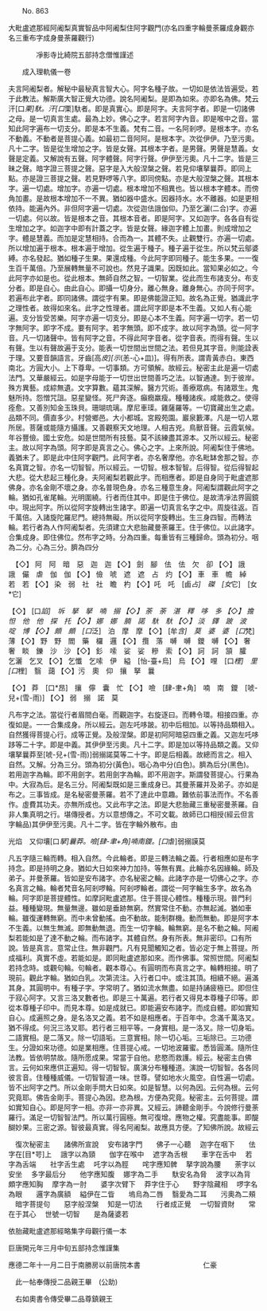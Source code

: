 ﻿　　No. 863

大毗盧遮那經阿阇梨真實智品中阿阇梨住阿字觀門(亦名四重字輪曼荼羅成身觀亦名三重布字成身曼荼羅觀行)

　　　　凈影寺比綺院五部持念僧惟謹述


　　成入理軌儀一卷

夫言阿阇梨者。解秘中最秘真言智大心。阿字名種子故。一切如是依法皆遍受。若于此教法。解斯廣大智正覺大功德。說名阿阇梨。是即為如來。亦即名為佛。梵云汗[口*栗]馱。汗[口*栗]馱者。即是真實心。即是阿字。夫言阿字者。即是一切諸佛之母。是一切真言生處。最為上妙。佛心之字。若言阿字內音。即是喉中之音。當知此阿字遍布一切支分。即是本不生義。梵有二音。一名阿剎啰。是根本字。亦名不動義。不動者是菩提心義。如最初二音阿阿。是根本字。次從伊伊。乃至污奧。凡十二字。皆是從生增加之字。皆是女聲。其根本字者。是男聲。男聲是慧義。女聲是定義。又解說有五聲。阿字體聲。阿字行聲。伊伊至污奧。凡十二字。皆是三昧之聲。暗字證三菩提之聲。惡字是入大般涅槃之聲。若見仰壤拏曩莽。即同上點。亦是證三菩提之聲。若見野啰等八字。即同傍點。亦是大般涅槃之聲。其根本字。遍一切處。增加字。亦遍一切處。根本增加不相異也。皆以根本字體本。而傍角加畫。是故根本增加不一不異。猶如器中盛水。因器持水。水不離器。如是更相依持。能遍內外。非但阿字遍一切處。次從迦佉誐伽仰。乃至乞灑(二合)字。亦遍一切處。何以故。皆是根本之音。其根本音者。即是阿字。又如迦字。各各自有從生增加之字。如迦字中即有計蓋之字。皆是女聲。緣迦字體上加畫。則成增加之字。體是慧義。而加是定慧相持。合而為一。其體不失。止觀雙行。亦遍一切處。所以增加遍于根本。根本遍于增加。從生遍于種子。種子遍于從生。所以梵云鄔婆縛。亦名發起。猶如種子生果。果還成種。今此阿字即同種子。能生多果。一一復生百千萬倍。乃至展轉無量不可說也。然見子識果。因既如此。當知果必如之。今此阿字亦如是也。從此根本。無師自然之智。一切智業。從此而生布諸支分。布支分者。即是自心。由此自心。即攝一切身分。離心無身。離身無心。亦同于阿字。若遍布此字者。即同諸佛。謂從字有果。即是佛能證正知。故名為正覺。猶識此字之理性者。故得如來名。此字之性理者。謂此阿字即是本不生義。又如人有心能遍。支分皆受苦樂。阿字亦遍一切支分。即是心本不生義。阿字遍一切字。若一切字無阿字。即字不成。要有阿字。若字無頭。即不成字。故以阿字為頭。從一阿字音。凡一切諸聲中。皆有阿字之音。不得此阿字音者。從字音表。而得有聲。生以有聲。生以有聲故遍于支分。能表一切世間出世間之法。若但見其字音。則能詮表于理。又要音韻語言。牙齒[高*皮][示*(恙-心+皿)]。得有所表。謂青黃赤白。東西南北。方圓大小。上下尊卑。一切事類。方可領解。故經云。秘密主此是遍一切處法門。又華嚴經云。如是字母能于一切世出世間善巧之法。以智通達。到于彼岸。殊方異藝。成綜無遺。文字算數。蘊其深解。醫方咒術。善療眾病。有諸眾生。鬼魅所持。怨憎咒詛。惡星變怪。死尸奔逐。癲癇羸瘦。種種諸疾。咸能救之。使得痊愈。又善別知金玉珠貝。珊瑚琉璃。摩尼車璖。雞薩羅等。一切寶藏出生之處。品類不同。價直多少。村營鄉邑。大小都城。宮殿苑園。巖泉籔澤。凡是一切人眾所居。菩薩或能隨方攝護。又善觀察天文地理。人相吉兇。鳥獸音聲。云霞氣候。年谷豐儉。國土安危。如是世間所有技藝。莫不該練盡其源本。又所以經云。秘密主。故以阿字為頭。阿字即是真言之心。佛心之字。上來所說。阿阇梨住于佛地。義猶未了。即是此中住阿字觀門。此阿字者。亦名奢摩他。亦名毗缽舍那之智。亦名真寶之智。亦名一切智智。所以經云。一切智。根本智智。后得智。從后得智起大悲。從大悲起三種化身。夫阿阇梨若觀此字。而相應者。即是自身同于毗盧遮那佛身。亦名金剛不壞之身。亦名普現色身。亦名三種意生身。阿阇梨謂觀此阿字之輪。猶如孔雀尾輪。光明圍繞。行者而住其中。即是住于佛位。是故清凈法界圓鏡中。現出阿字。所以從阿字旋轉出生諸字。即遍一切真言名字之中。周旋往返。百千萬倍。入諸旋陀羅尼門。總持無礙。所以從阿字旋轉出。生三身四智。而轉法輪。若行者為人作阿阇梨者。先須建立大悲胎藏曼荼羅王。住于佛位。以此諸字。合集成身。即住佛位。然布字之時。分為四重。每重皆有三種歸命。頭為初分。咽為二分。心為三分。臍為四分


　【◇】
阿　阿　暗　惡　迦　迦
【◇】
劍　腳　佉　佉　欠　卻
【◇】
誐　誐　儼　虐　伽　伽
【◇】
儉　唬　遮　遮　占　灼
【◇】
車　車　幨　綽　若　若
【◇】
染　弱　社　社　瞻　杓
【◇】吒　吒　[鹵*占]　磔　[女*它]　[女*它]

【◇】
[口*諂]　坼　拏　拏　喃　搦
【◇】
荼　荼　湛　釋　哆　多
【◇】
擔　怛　他　他　探　托
【◇】
娜　娜　腩　諾　馱　馱
【◇】
淡　鐸　跛　波　啶　博
【◇】
頗　頗　[口*泛]　泊　摩　摩
【◇】
[牟*含]　莫　婆　婆　[口*梵]　薄
【◇】
野　野　閻　藥　欏　邏
【◇】
攬　落　嚩　嚩　鑁　嚩
【◇】
奢　奢　睒　鑠　沙　沙
【◇】
釤　嗦　娑　娑　糝　索
【◇】
訶　訶　頷　臛　乞灑　乞叉
【◇】
乞懺　乞嗦　伊　縊　[怡-臺+烏]　烏
【◇】
哩　[口*梩]　里　[口*梩]　翳　藹
【◇】污　奧　仰　攘　拏　曩

【◇】
莽　[口*昂]　攘　儜　囊　忙
【◇】
噞　[肆-聿+角]　喃　南　鑁　[唬-兒+(雪-雨)]
【◇】
弱　搦　諾　莫

凡布字之法。當從行者眉間白毫。而觀迦字。右旋逐曰。而轉令環。相接四重。亦復如是。一一合集成身。所以經云。迦左吒哆跛。初中后相加。以等持品類相入。自然獲得菩提心行。成等正覺。及般涅槃。即是初阿阿暗惡四重之義。又迦左吒哆跢等二十字。即是中義。其伊伊至污奧。凡十二字。即是加以等持品類之義。又仰壤拏曩莽至[唬-兒+(雪-雨)]弱搦諾莫等二十字。即是后相義。故總而言之。相入自然。又解。分為三分。頭為初分(黃色)。咽心為中分(白色)。臍為后分(黑色)。若用迦字為輪。即不用劍字。若用劍字為輪。即不用迦字。斯謂發菩提心。行果為中。大寂為后。是名三分。阿阇梨既如是三重成身已。其曼荼羅并及弟子。亦如是布之。三事皆成。是名秘密曼荼羅。若不了達此中意趣。難依前事法而作。不名善作。虛費其功夫。亦無所成也。又此布字之法。即是大悲胎藏三重秘密曼荼羅。自非人集真明之行。堪傳授者。方以意想傳之。不可文載。故師已口相授(經云但言字輪品)其伊伊至污奧。凡十二字。皆在字輪外散布。由

光焰　又仰壤[口*拏]曩莽。噞[肆-聿+角]喃南鑁。[口*虐]弱搦謨莫

凡五字隨三輪而轉。相入自然。今此輪者。即是三轉法輪之義。行者相應如是布字持念。即是持明之身。猶如大日如來神力加持。等無有異。此輪亦名因緣輪。師及弟子。并曼荼羅。皆如是安布諸字。亦名秘密之輪。此諸字亦是一切佛心之字。亦名真言之輪。輪者梵音名阿剎啰輪。阿剎啰輪者。謂從一阿字輪生多字。故名為輪。阿字即是菩提體性。如摩訶毗盧遮那。住于菩提心體性。種種示現。普門利益。種種變現。無量無邊。雖如是垂跡無窮。然實常住不動。亦無起滅。猶如車輪。雖復運轉無窮。而中未曾動搖。由不動故。能制群機。動而無動。即是阿字本不生義。以無生無滅。即無動無退。而生一切字輪。輪無窮。是名不動之輪。阿阇梨若能如是了達不動之輪。而布諸字。其體自然。身有所表。無非密印。口有所說。皆是真言。意常止住。無非觀門。凡有見聞觸知之者。皆必定于無上菩提。所成福利。真實不虛。若能如是。即同毗盧遮那如來。而作佛事。常照世間。阿阇梨若持念時。或觀句輪。句輪者。觀本尊心。有圓明而布真言之字。輪轉相接。明了現前。觀此字輪。猶如白乳。次第流注。入行者口中。或注其頂。相續不絕。遍滿其身。其圓明中。有種子字。字常明了。猶如流水無盡。如是持誦疲極已。即但住于寂心阿字。又言三洛叉數者也。即是三十萬遍。若行者又得見本尊種子印等。即從本尊種子印中。而見本尊。如是成就已。即能遍安布諸字。而成自體。即如實知自心。成遍照之身。是名洛叉之義。若不如是相應者。于百年中。念滿千萬洛叉。猶不得成。何況三洛叉耶。若行者三相平等。一身實相。是一洛叉。除一切身垢。二語實相。是二落叉。除一切語垢。三意實相。除一切心垢。三垢除已。三功德生。分證如來功德。如是業相應。住菩提心戒。一切地波羅蜜。悉皆圓滿。隨所住法教。皆依明禁故。隨所愿成果。常當于自他。悲愍而救護。經云。秘密主白佛言。云何如來應供正遍知。得一切智智。廣演分布種種道。演說一切智智。各各同彼言音。住種種威儀。一切智智道一味。世尊。譬如地水火風空。自性遍一切處。皆不出阿字之門。所以金剛手問大日如來。如是智慧。以何為因。云何為根。云何究竟耶。佛告金剛手。菩提心為因。悲為根。方便為究竟。秘密主。云何菩提。謂如實知自心。即是阿字一相。亦非一亦非異。又經云。諦聽金剛手。今說修行曼荼羅行。滿足一切智智法門。所以萬行圓極。無可復增。應物之權。究盡能事。即醍醐妙果。三密之源。智彼最真實。得名阿阇梨。故應具方便。了知佛所說。故經云

　復次秘密主　　諸佛所宣說
　安布諸字門　　佛子一心聽
　迦字在咽下　　佉字在[目*咢]上
　誐字以為頸　　伽字在喉中
　遮字為舌根　　車字在舌中
　若字為舌端　　社字舌生處
　吒字以為脛　　咤字應知髀
　拏字說為腰　　荼字以安坐
　多字最后分　　他字應知腹
　娜字為二手　　馱安名為脅
　波字以為背　　頗字應知胸
　摩字為一肘　　婆字次臂下
　莽字住于心　　野字陰藏相
　啰字名為眼　　邏字為廣額
　縊伊在二眥　　塢烏為二唇
　翳愛為二耳　　污奧為二頰
　暗字菩提句　　惡字般涅槃
　知是一切法　　行者成正覺
　一切智資財　　常在于其心
　世號一切智　　是為薩婆若　



依胎藏毗盧遮那經略集字母觀行儀一本

巨唐開元年三月中旬五部持念惟謹集

應德二年十一月二日于南勝房以前唐院本書　　　　　　　　　仁豪

　此一帖奉傳授二品親王畢　(公助)

　右如奧書令傳受畢二品尊鎮親王

